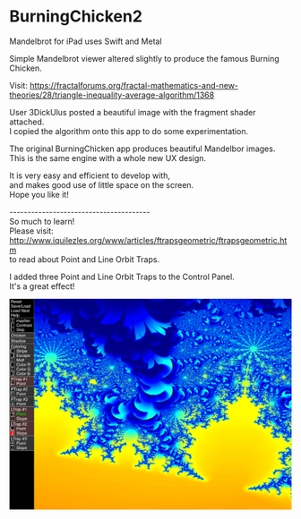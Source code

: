 # BurningChicken2
Mandelbrot for iPad uses Swift and Metal

Simple Mandelbrot viewer altered slightly to produce the famous Burning Chicken.

Visit: https://fractalforums.org/fractal-mathematics-and-new-theories/28/triangle-inequality-average-algorithm/1368

User 3DickUlus posted a beautiful image with the fragment shader attached.\
I copied the algorithm onto this app to do some experimentation.

The original BurningChicken app produces beautiful Mandelbor images.\
This is the same engine with a whole new UX design.

It is very easy and efficient to develop with, \
and makes good use of little space on the screen. \
Hope you like it!

---------------------------------------\
So much to learn!\
Please visit: http://www.iquilezles.org/www/articles/ftrapsgeometric/ftrapsgeometric.htm \
to read about Point and Line Orbit Traps.

I added three Point and Line Orbit Traps to the Control Panel. \
It's a great effect!

![Screenshot](screenshot.png)
